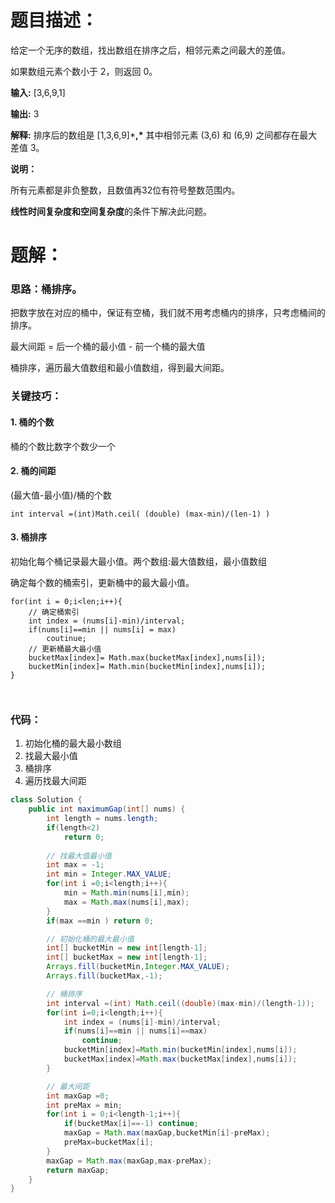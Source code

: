 # 题目描述：

给定一个无序的数组，找出数组在排序之后，相邻元素之间最大的差值。

如果数组元素个数小于 2，则返回 0。



**输入:** [3,6,9,1]

**输出:** 3

**解释:** 排序后的数组是 [1,3,6,9]***,\*** 其中相邻元素 (3,6) 和 (6,9) 之间都存在最大差值 3。



**说明：**

所有元素都是非负整数，且数值再32位有符号整数范围内。

**线性时间复杂度和空间复杂度**的条件下解决此问题。



# 题解：

### 思路：桶排序。

把数字放在对应的桶中，保证有空桶，我们就不用考虑桶内的排序，只考虑桶间的排序。

最大间距 = 后一个桶的最小值 - 前一个桶的最大值

桶排序，遍历最大值数组和最小值数组，得到最大间距。

### 关键技巧：

#### 1. 桶的个数

桶的个数比数字个数少一个

#### 2. 桶的间距

(最大值-最小值)/桶的个数

```
int interval =(int)Math.ceil( (double) (max-min)/(len-1) )
```

#### 3. 桶排序

初始化每个桶记录最大最小值。两个数组:最大值数组，最小值数组

确定每个数的桶索引，更新桶中的最大最小值。

```
for(int i = 0;i<len;i++){
    // 确定桶索引
    int index = (nums[i]-min)/interval;
    if(nums[i]==min || nums[i] = max)
        coutinue;
    // 更新桶最大最小值
    bucketMax[index]= Math.max(bucketMax[index],nums[i]);
    bucketMin[index]= Math.min(bucketMin[index],nums[i]);
}
    
        
```

### 代码：

1. 初始化桶的最大最小数组
2. 找最大最小值
3. 桶排序
4. 遍历找最大间距

```java
class Solution {
    public int maximumGap(int[] nums) {
        int length = nums.length;
        if(length<2)
            return 0;
        
        // 找最大值最小值
        int max = -1;
        int min = Integer.MAX_VALUE;
        for(int i =0;i<length;i++){
            min = Math.min(nums[i],min);
            max = Math.max(nums[i],max);
        }
        if(max ==min ) return 0;

        // 初始化桶的最大最小值
        int[] bucketMin = new int[length-1];
        int[] bucketMax = new int[length-1];
        Arrays.fill(bucketMin,Integer.MAX_VALUE);
        Arrays.fill(bucketMax,-1);

        // 桶排序
        int interval =(int) Math.ceil((double)(max-min)/(length-1));
        for(int i=0;i<length;i++){
            int index = (nums[i]-min)/interval;
            if(nums[i]==min || nums[i]==max)
                continue;
            bucketMin[index]=Math.min(bucketMin[index],nums[i]);
            bucketMax[index]=Math.max(bucketMax[index],nums[i]);
        }

        // 最大间距
        int maxGap =0;
        int preMax = min;
        for(int i = 0;i<length-1;i++){
            if(bucketMax[i]==-1) continue;
            maxGap = Math.max(maxGap,bucketMin[i]-preMax);
            preMax=bucketMax[i];
        }
        maxGap = Math.max(maxGap,max-preMax);
        return maxGap;
    }
}
```